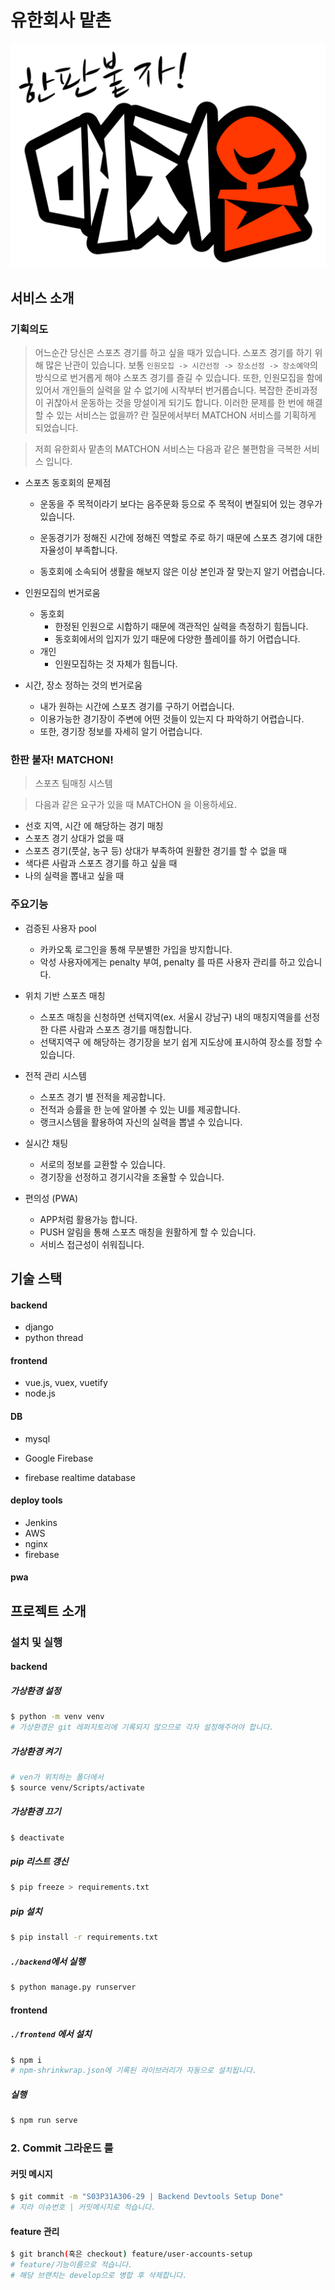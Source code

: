 # 유한회사 맡촌

![full_logo](README.assets/full_logo-1605487065583.png)

## 서비스 소개

### 기획의도

> 어느순간 당신은 스포츠 경기를 하고 싶을 때가 있습니다. 스포츠 경기를 하기 위해 많은 난관이 있습니다. 보통 `인원모집 -> 시간선정 -> 장소선정 -> 장소예약`의 방식으로 번거롭게 해야 스포츠 경기를 즐길 수 있습니다. 또한, 인원모집을 함에 있어서 개인들의 실력을 알 수 없기에 시작부터 번거롭습니다. 복잡한 준비과정이 귀찮아서 운동하는 것을 망설이게 되기도 합니다. 이러한 문제를 한 번에 해결할 수 있는 서비스는 없을까? 란 질문에서부터 MATCHON 서비스를 기획하게 되었습니다.

> 저희 유한회사 맡촌의 MATCHON 서비스는 다음과 같은 불편함을 극복한 서비스 입니다.



- 스포츠 동호회의 문제점

  - 운동을 주 목적이라기 보다는 음주문화 등으로 주 목적이 변질되어 있는 경우가 있습니다.

  - 운동경기가 정해진 시간에 정해진 역할로 주로 하기 때문에 스포츠 경기에 대한 자율성이 부족합니다.

  - 동호회에 소속되어 생활을 해보지 않은 이상 본인과 잘 맞는지 알기 어렵습니다.

    

- 인원모집의 번거로움

  - 동호회
    - 한정된 인원으로 시합하기 때문에 객관적인 실력을 측정하기 힘듭니다.
    - 동호회에서의 입지가 있기 때문에 다양한 플레이를 하기 어렵습니다.
  - 개인
    - 인원모집하는 것 자체가 힘듭니다.



- 시간, 장소 정하는 것의 번거로움
  - 내가 원하는 시간에 스포츠 경기를 구하기 어렵습니다.
  - 이용가능한 경기장이 주변에 어떤 것들이 있는지 다 파악하기 어렵습니다.
  - 또한, 경기장 정보를 자세히 알기 어렵습니다.



### 한판 붙자! MATCHON!

>  스포츠 팀매칭 시스템

>  다음과 같은 요구가 있을 때 MATCHON 을 이용하세요.

- 선호 지역, 시간 에 해당하는 경기 매칭
- 스포츠 경기 상대가 없을 때
- 스포츠 경기(풋살, 농구 등) 상대가 부족하여 원활한 경기를 할 수 없을 때
- 색다른 사람과 스포츠 경기를 하고 싶을 때
- 나의 실력을 뽑내고 싶을 때



### 	주요기능

- 검증된 사용자 pool
  - 카카오톡 로그인을 통해 무분별한 가입을 방지합니다.
  - 악성 사용자에게는 penalty 부여, penalty 를 따른 사용자 관리를 하고 있습니다.



- 위치 기반 스포츠 매칭

  - 스포츠 매칭을 신청하면 선택지역(ex. 서울시 강남구) 내의 매칭지역을를 선정한 다른 사람과 스포츠 경기를 매칭합니다.
  - 선택지역구 에 해당하는 경기장을 보기 쉽게 지도상에 표시하여 장소를 정할 수 있습니다.



- 전적 관리 시스템

  - 스포츠 경기 별 전적을 제공합니다.
  - 전적과 승률을 한 눈에 알아볼 수 있는 UI를 제공합니다.
  - 랭크시스템을 활용하여 자신의 실력을 뽑낼 수 있습니다.

  

- 실시간 채팅

  - 서로의 정보를 교환할 수 있습니다.
  - 경기장을 선정하고 경기시각을 조율할 수 있습니다.



- 편의성 (PWA)

  - APP처럼 활용가능 합니다.
  - PUSH 알림을 통해 스포츠 매칭을 원활하게 할 수 있습니다.
  - 서비스 접근성이 쉬워집니다.



## 기술 스택

#### backend

- django
- python thread

#### frontend

- vue.js, vuex, vuetify
- node.js

#### DB

- mysql

- Google Firebase
- firebase realtime database

#### deploy tools

- Jenkins
- AWS
- nginx
- firebase

#### pwa



## 프로젝트 소개

### 설치 및 실행

#### backend

##### 가상환경 설정

```bash
$ python -m venv venv
# 가상환경은 git 레퍼지토리에 기록되지 않으므로 각자 설정해주어야 합니다.
```
##### 가상환경 켜기
```bash
# ven가 위치하는 폴더에서
$ source venv/Scripts/activate
```
##### 가상환경 끄기
```bash
$ deactivate
```

##### pip 리스트 갱신
```bash
$ pip freeze > requirements.txt
```
##### pip 설치
```bash
$ pip install -r requirements.txt
```
##### `./backend`에서 실행

```bash
$ python manage.py runserver
```





#### frontend

##### `./frontend` 에서 설치

```bash
$ npm i
# npm-shrinkwrap.json에 기록된 라이브러리가 자동으로 설치됩니다.
```

##### 실행

```bash
$ npm run serve
```





### 2. Commit 그라운드 룰

#### 커밋 메시지
```bash
$ git commit -m "S03P31A306-29 | Backend Devtools Setup Done"
# 지라 이슈번호 | 커밋메시지로 적습니다.
```

#### feature 관리
```bash
$ git branch(혹은 checkout) feature/user-accounts-setup
# feature/기능이름으로 적습니다.
# 해당 브랜치는 develop으로 병합 후 삭제합니다.
```
